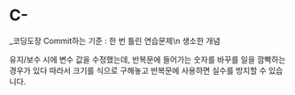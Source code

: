 # C-
_코딩도장
Commit하는 기준 :
한 번 틀린 연습문제\n
생소한 개념

유지/보수 시에 변수 값을 수정했는데, 반복문에 들어가는 숫자를 바꾸를 일을 깜빡하는 경우가 있다
따라서 크기를 식으로 구해놓고 반복문에 사용하면 실수를 방지할 수 있습니다.

